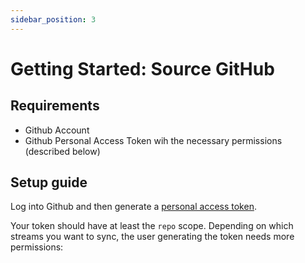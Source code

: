 ```yaml
---
sidebar_position: 3
---
```


# Getting Started: Source GitHub

## Requirements

* Github Account
* Github Personal Access Token wih the necessary permissions \(described below\)

## Setup guide

Log into Github and then generate a [personal access token](https://github.com/settings/tokens).

Your token should have at least the `repo` scope. Depending on which streams you want to sync, the user generating the token needs more permissions:
